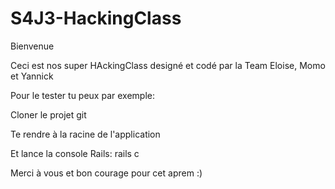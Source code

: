 # S4J3-HackingClass

Bienvenue

Ceci est nos super HAckingClass designé et codé par la Team Eloise, Momo et Yannick

Pour le tester tu peux par exemple:

Cloner le projet git

Te rendre à la racine de l'application

Et lance la console Rails:
rails c

Merci à vous et bon courage pour cet aprem :)
